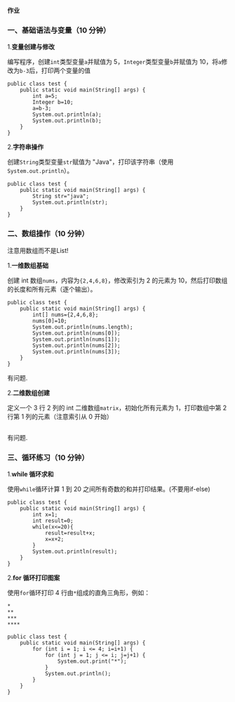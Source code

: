 **作业**

### 一、基础语法与变量（10 分钟）

1.**变量创建与修改**

编写程序，创建`int`类型变量`a`并赋值为 5，`Integer`类型变量`b`并赋值为 10，将`a`修改为`b-3`后，打印两个变量的值

```
public class test {
    public static void main(String[] args) {
        int a=5;
        Integer b=10;
        a=b-3;
        System.out.println(a);
        System.out.println(b);
    }
}
```

2.**字符串操作**

创建`String`类型变量`str`赋值为 "Java"，打印该字符串（使用`System.out.println`）。

```
public class test {
    public static void main(String[] args) {
        String str="java";
        System.out.println(str);
    }
}
```

### 二、数组操作（10 分钟）

注意用数组而不是List!

1.**一维数组基础**

创建 int 数组`nums`，内容为`{2,4,6,8}`，修改索引为 2 的元素为 10，然后打印数组的长度和所有元素（逐个输出）。

```
public class test {
    public static void main(String[] args) {
        int[] nums={2,4,6,8};
        nums[0]=10;
        System.out.println(nums.length);
        System.out.println(nums[0]);
        System.out.println(nums[1]);
        System.out.println(nums[2]);
        System.out.println(nums[3]);
    }
}
```

有问题.

2.**二维数组创建**

定义一个 3 行 2 列的 int 二维数组`matrix`，初始化所有元素为 1，打印数组中第 2 行第 1 列的元素（注意索引从 0 开始）

```
```

有问题.

### 三、循环练习（10 分钟）

1.**while 循环求和**

使用`while`循环计算 1 到 20 之间所有奇数的和并打印结果。(不要用if-else)

```
public class test {
    public static void main(String[] args) {
        int x=1;
        int result=0;
        while(x<=20){
            result=result+x;
            x=x+2;
        }
        System.out.println(result);
    }
}
```

2.**for 循环打印图案**

使用`for`循环打印 4 行由`*`组成的直角三角形，例如：

```plaintext
*
**
***
****
```

```
public class test {
    public static void main(String[] args) {
        for (int i = 1; i <= 4; i=i+1) {
            for (int j = 1; j <= i; j=j+1) {
                System.out.print("*");
            }
            System.out.println();
        }
    }
}
```

